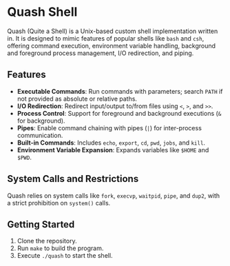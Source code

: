 # Quash Shell

Quash (Quite a Shell) is a Unix-based custom shell implementation written in. It is designed to mimic features of popular shells like `bash` and `csh`, offering command execution, environment variable handling, background and foreground process management, I/O redirection, and piping.

## Features
- **Executable Commands**: Run commands with parameters; search `PATH` if not provided as absolute or relative paths.
- **I/O Redirection**: Redirect input/output to/from files using `<`, `>`, and `>>`.
- **Process Control**: Support for foreground and background executions (`&` for background).
- **Pipes**: Enable command chaining with pipes (`|`) for inter-process communication.
- **Built-in Commands**: Includes `echo`, `export`, `cd`, `pwd`, `jobs`, and `kill`.
- **Environment Variable Expansion**: Expands variables like `$HOME` and `$PWD`.

## System Calls and Restrictions
Quash relies on system calls like `fork`, `execvp`, `waitpid`, `pipe`, and `dup2`, with a strict prohibition on `system()` calls.

## Getting Started
1. Clone the repository.
2. Run `make` to build the program.
3. Execute `./quash` to start the shell.

